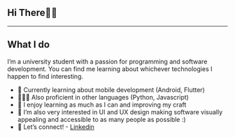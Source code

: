 ## Hi There👋🏾
---

## What I do

I’m a university student with a passion for programming and software development. You can find me learning about whichever technologies I happen to find interesting.

- 📱 Currently learning about mobile development (Android, Flutter)
- 👨🏾‍💻 Also proficient in other languages (Python, Javascript)
- 🌳 I enjoy learning as much as I can and improving my craft
- 🎨 I’m also very interested in UI and UX design making software visually appealing and accessible to as many people as possible :)
- 🔗 Let’s connect! - [Linkedin](http://www.linkedin.com/in/eyramekpe)
